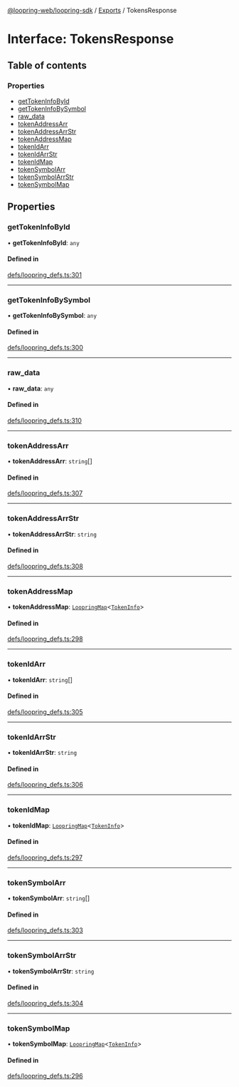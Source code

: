 [@loopring-web/loopring-sdk](../README.md) / [Exports](../modules.md) / TokensResponse

# Interface: TokensResponse

## Table of contents

### Properties

- [getTokenInfoById](TokensResponse.md#gettokeninfobyid)
- [getTokenInfoBySymbol](TokensResponse.md#gettokeninfobysymbol)
- [raw\_data](TokensResponse.md#raw_data)
- [tokenAddressArr](TokensResponse.md#tokenaddressarr)
- [tokenAddressArrStr](TokensResponse.md#tokenaddressarrstr)
- [tokenAddressMap](TokensResponse.md#tokenaddressmap)
- [tokenIdArr](TokensResponse.md#tokenidarr)
- [tokenIdArrStr](TokensResponse.md#tokenidarrstr)
- [tokenIdMap](TokensResponse.md#tokenidmap)
- [tokenSymbolArr](TokensResponse.md#tokensymbolarr)
- [tokenSymbolArrStr](TokensResponse.md#tokensymbolarrstr)
- [tokenSymbolMap](TokensResponse.md#tokensymbolmap)

## Properties

### getTokenInfoById

• **getTokenInfoById**: `any`

#### Defined in

[defs/loopring_defs.ts:301](https://github.com/Loopring/loopring_sdk/blob/02976c9/src/defs/loopring_defs.ts#L301)

___

### getTokenInfoBySymbol

• **getTokenInfoBySymbol**: `any`

#### Defined in

[defs/loopring_defs.ts:300](https://github.com/Loopring/loopring_sdk/blob/02976c9/src/defs/loopring_defs.ts#L300)

___

### raw\_data

• **raw\_data**: `any`

#### Defined in

[defs/loopring_defs.ts:310](https://github.com/Loopring/loopring_sdk/blob/02976c9/src/defs/loopring_defs.ts#L310)

___

### tokenAddressArr

• **tokenAddressArr**: `string`[]

#### Defined in

[defs/loopring_defs.ts:307](https://github.com/Loopring/loopring_sdk/blob/02976c9/src/defs/loopring_defs.ts#L307)

___

### tokenAddressArrStr

• **tokenAddressArrStr**: `string`

#### Defined in

[defs/loopring_defs.ts:308](https://github.com/Loopring/loopring_sdk/blob/02976c9/src/defs/loopring_defs.ts#L308)

___

### tokenAddressMap

• **tokenAddressMap**: [`LoopringMap`](LoopringMap.md)<[`TokenInfo`](TokenInfo.md)\>

#### Defined in

[defs/loopring_defs.ts:298](https://github.com/Loopring/loopring_sdk/blob/02976c9/src/defs/loopring_defs.ts#L298)

___

### tokenIdArr

• **tokenIdArr**: `string`[]

#### Defined in

[defs/loopring_defs.ts:305](https://github.com/Loopring/loopring_sdk/blob/02976c9/src/defs/loopring_defs.ts#L305)

___

### tokenIdArrStr

• **tokenIdArrStr**: `string`

#### Defined in

[defs/loopring_defs.ts:306](https://github.com/Loopring/loopring_sdk/blob/02976c9/src/defs/loopring_defs.ts#L306)

___

### tokenIdMap

• **tokenIdMap**: [`LoopringMap`](LoopringMap.md)<[`TokenInfo`](TokenInfo.md)\>

#### Defined in

[defs/loopring_defs.ts:297](https://github.com/Loopring/loopring_sdk/blob/02976c9/src/defs/loopring_defs.ts#L297)

___

### tokenSymbolArr

• **tokenSymbolArr**: `string`[]

#### Defined in

[defs/loopring_defs.ts:303](https://github.com/Loopring/loopring_sdk/blob/02976c9/src/defs/loopring_defs.ts#L303)

___

### tokenSymbolArrStr

• **tokenSymbolArrStr**: `string`

#### Defined in

[defs/loopring_defs.ts:304](https://github.com/Loopring/loopring_sdk/blob/02976c9/src/defs/loopring_defs.ts#L304)

___

### tokenSymbolMap

• **tokenSymbolMap**: [`LoopringMap`](LoopringMap.md)<[`TokenInfo`](TokenInfo.md)\>

#### Defined in

[defs/loopring_defs.ts:296](https://github.com/Loopring/loopring_sdk/blob/02976c9/src/defs/loopring_defs.ts#L296)
